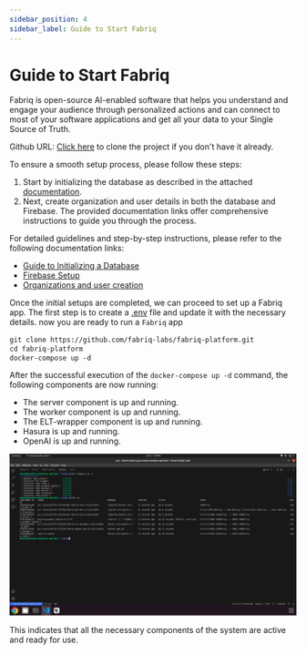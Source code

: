 ```yaml
---
sidebar_position: 4
sidebar_label: Guide to Start Fabriq
---
```


# Guide to Start Fabriq

Fabriq is open-source AI-enabled software that helps you understand and engage your audience through personalized actions and can connect to most of your software applications and get all your data to your Single Source of Truth.


Github URL:  [Click here](https://github.com/fabriq-labs/fabriq-platform/tree/master/) to clone the project if you don't have it already.

To ensure a smooth setup process, please follow these steps:
1. Start by initializing the database as described in the attached [documentation](./init_database).
2. Next, create organization and user details in both the database and Firebase. The provided documentation links offer comprehensive instructions to guide you through the process.

For detailed guidelines and step-by-step instructions, please refer to the following documentation links: 

- [Guide to Initializing a Database](./init_database)
- [Firebase Setup](./setup_firebase_project.md)
- [Organizations and user creation](./org_setup.md)


 Once the initial setups are completed, we can proceed to set up a Fabriq app. The first step is to create a [.env](https://github.com/fabriq-labs/fabriq-platform/blob/master/sample.env) file  and update it with the necessary details.
 now you are ready to run a `Fabriq` app

```shell
git clone https://github.com/fabriq-labs/fabriq-platform.git
cd fabriq-platform
docker-compose up -d
```

After the successful execution of the `docker-compose up -d` command, the following components are now running:

- The server component is up and running.
- The worker component is up and running.
- The ELT-wrapper component is up and running.
- Hasura is up and running.
- OpenAI is up and running.

![flyway_running](/img/fabriq_running.png)

This indicates that all the necessary components of the system are active and ready for use.